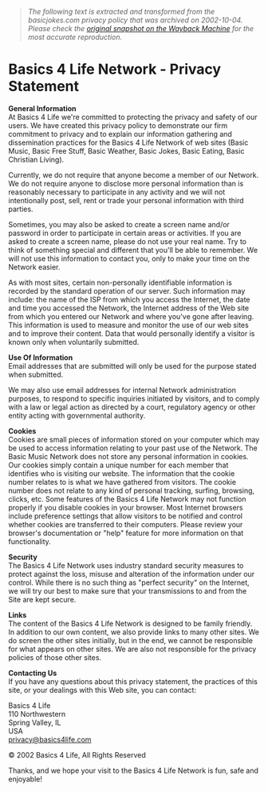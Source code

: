> *The following text is extracted and transformed from the basicjokes.com privacy policy that was archived on 2002-10-04. Please check the [original snapshot on the Wayback Machine](https://web.archive.org/web/20021004005255id_/http%3A//www.basics4life.com/privacy.php) for the most accurate reproduction.*

# Basics 4 Life Network - Privacy Statement

**General Information**  
At Basics 4 Life we're committed to protecting the privacy and safety of our users. We have created this privacy policy to demonstrate our firm commitment to privacy and to explain our information gathering and dissemination practices for the Basics 4 Life Network of web sites (Basic Music, Basic Free Stuff, Basic Weather, Basic Jokes, Basic Eating, Basic Christian Living). 

Currently, we do not require that anyone become a member of our Network. We do not require anyone to disclose more personal information than is reasonably necessary to participate in any activity and we will not intentionally post, sell, rent or trade your personal information with third parties. 

Sometimes, you may also be asked to create a screen name and/or password in order to participate in certain areas or activities. If you are asked to create a screen name, please do not use your real name. Try to think of something special and different that you'll be able to remember. We will not use this information to contact you, only to make your time on the Network easier. 

As with most sites, certain non-personally identifiable information is recorded by the standard operation of our server. Such information may include: the name of the ISP from which you access the Internet, the date and time you accessed the Network, the Internet address of the Web site from which you entered our Network and where you've gone after leaving. This information is used to measure and monitor the use of our web sites and to improve their content. Data that would personally identify a visitor is known only when voluntarily submitted. 

**Use Of Information**  
Email addresses that are submitted will only be used for the purpose stated when submitted. 

We may also use email addresses for internal Network administration purposes, to respond to specific inquiries initiated by visitors, and to comply with a law or legal action as directed by a court, regulatory agency or other entity acting with governmental authority. 

**Cookies**  
Cookies are small pieces of information stored on your computer which may be used to access information relating to your past use of the Network. The Basic Music Network does not store any personal information in cookies. Our cookies simply contain a unique number for each member that identifies who is visiting our website. The information that the cookie number relates to is what we have gathered from visitors. The cookie number does not relate to any kind of personal tracking, surfing, browsing, clicks, etc. Some features of the Basics 4 Life Network may not function properly if you disable cookies in your browser. Most Internet browsers include preference settings that allow visitors to be notified and control whether cookies are transferred to their computers. Please review your browser's documentation or "help" feature for more information on that functionality. 

**Security**  
The Basics 4 Life Network uses industry standard security measures to protect against the loss, misuse and alteration of the information under our control. While there is no such thing as "perfect security" on the Internet, we will try our best to make sure that your transmissions to and from the Site are kept secure. 

**Links**  
The content of the Basics 4 Life Network is designed to be family friendly. In addition to our own content, we also provide links to many other sites. We do screen the other sites initially, but in the end, we cannot be responsible for what appears on other sites. We are also not responsible for the privacy policies of those other sites. 

**Contacting Us**  
If you have any questions about this privacy statement, the practices of this site, or your dealings with this Web site, you can contact: 

Basics 4 Life  
110 Northwestern  
Spring Valley, IL  
USA  
privacy@basics4life.com

© 2002 Basics 4 Life, All Rights Reserved

Thanks, and we hope your visit to the Basics 4 Life Network is fun, safe and enjoyable! 
